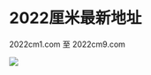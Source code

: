 #  2022厘米最新地址 
  
 
 2022cm1.com 至 2022cm9.com
 
 <img  src="http://ww3.sinaimg.cn/large/0060lm7Tly1fotir6lzjwg306y01bwef.gif" />

